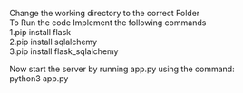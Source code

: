 Change the working directory to the correct Folder  
To Run the code Implement the following commands  
1.pip install flask  
2.pip install sqlalchemy  
3.pip install flask_sqlalchemy  

Now start the server by running app.py using the command:  
python3 app.py  
